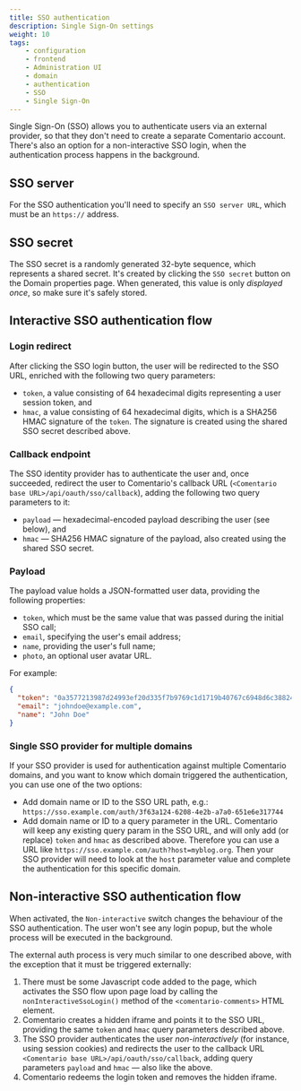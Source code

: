 ```yaml
---
title: SSO authentication
description: Single Sign-On settings
weight: 10
tags:
    - configuration
    - frontend
    - Administration UI
    - domain
    - authentication
    - SSO
    - Single Sign-On
---
```


Single Sign-On (SSO) allows you to authenticate users via an external provider, so that they don't need to create a separate Comentario account. There's also an option for a non-interactive SSO login, when the authentication process happens in the background.

<!--more-->

## SSO server

For the SSO authentication you'll need to specify an `SSO server URL`, which must be an `https://` address.

## SSO secret

The SSO secret is a randomly generated 32-byte sequence, which represents a shared secret. It's created by clicking the `SSO secret` button on the Domain properties page. When generated, this value is only *displayed once*, so make sure it's safely stored.

## Interactive SSO authentication flow

### Login redirect

After clicking the SSO login button, the user will be redirected to the SSO URL, enriched with the following two query parameters:

* `token`, a value consisting of 64 hexadecimal digits representing a user session token, and
* `hmac`, a value consisting of 64 hexadecimal digits, which is a SHA256 HMAC signature of the `token`. The signature is created using the shared SSO secret described above.

### Callback endpoint

The SSO identity provider has to authenticate the user and, once succeeded, redirect the user to Comentario's callback URL (`<Comentario base URL>/api/oauth/sso/callback`), adding the following two query parameters to it:

* `payload` — hexadecimal-encoded payload describing the user (see below), and
* `hmac` — SHA256 HMAC signature of the payload, also created using the shared SSO secret.

### Payload

The payload value holds a JSON-formatted user data, providing the following properties:

* `token`, which must be the same value that was passed during the initial SSO call;
* `email`, specifying the user's email address;
* `name`, providing the user's full name;
* `photo`, an optional user avatar URL.

For example:

```json
{
  "token": "0a3577213987d24993ef20d335f7b9769c1d1719b40767c6948d6c3882403a96",
  "email": "johndoe@example.com",
  "name": "John Doe"
}
```

### Single SSO provider for multiple domains

If your SSO provider is used for authentication against multiple Comentario domains, and you want to know which domain triggered the authentication, you can use one of the two options:

* Add domain name or ID to the SSO URL path, e.g.: `https://sso.example.com/auth/3f63a124-6208-4e2b-a7a0-651e6e317744`
* Add domain name or ID to a query parameter in the URL. Comentario will keep any existing query param in the SSO URL, and will only add (or replace) `token` and `hmac` as described above. Therefore you can use a URL like `https://sso.example.com/auth?host=myblog.org`. Then your SSO provider will need to look at the `host` parameter value and complete the authentication for this specific domain.

## Non-interactive SSO authentication flow

When activated, the `Non-interactive` switch changes the behaviour of the SSO authentication. The user won't see any login popup, but the whole process will be executed in the background.

The external auth process is very much similar to one described above, with the exception that it must be triggered externally:

1. There must be some Javascript code added to the page, which activates the SSO flow upon page load by calling the `nonInteractiveSsoLogin()` method of the `<comentario-comments>` HTML element.
2. Comentario creates a hidden iframe and points it to the SSO URL, providing the same `token` and `hmac` query parameters described above.
3. The SSO provider authenticates the user *non-interactively* (for instance, using session cookies) and redirects the user to the callback URL `<Comentario base URL>/api/oauth/sso/callback`, adding query parameters `payload` and `hmac` — also like the above.
4. Comentario redeems the login token and removes the hidden iframe.

